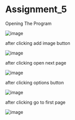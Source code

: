 # Assignment_5

Opening The Program

![image](https://user-images.githubusercontent.com/101174497/160788525-a69b15f5-13d9-4186-9808-634e8d523727.png)






after clicking add image button

![image](https://user-images.githubusercontent.com/101174497/160788985-92e6ff8e-aa33-43e7-ac4a-a453d6ae8240.png)






after clicking open next page

![image](https://user-images.githubusercontent.com/101174497/160789377-6faf463b-6525-46d6-9ac0-c263f60cbdda.png)





after clicking options button 

![image](https://user-images.githubusercontent.com/101174497/160789576-a23767c0-8b34-4476-920e-77f087f323e7.png)





after clicking go to first page

![image](https://user-images.githubusercontent.com/101174497/160789820-378dea5b-fd42-40fd-b38d-f7475cb13ac0.png)

